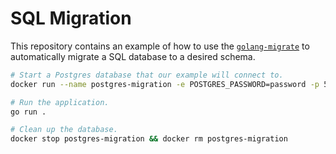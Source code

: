 # SQL Migration

This repository contains an example of how to use the [`golang-migrate`] to automatically migrate
a SQL database to a desired schema.

```bash
# Start a Postgres database that our example will connect to.
docker run --name postgres-migration -e POSTGRES_PASSWORD=password -p 5432:5432 -d postgres

# Run the application.
go run .

# Clean up the database.
docker stop postgres-migration && docker rm postgres-migration
```

[`golang-migrate`]: https://github.com/golang-migrate/migrate
